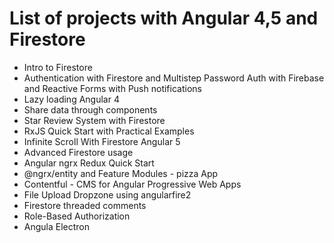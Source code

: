 # List of projects with Angular 4,5 and Firestore
<ul>
  <li>Intro to Firestore</li>
  <li>Authentication with Firestore and Multistep Password Auth with Firebase and Reactive Forms with Push notifications</li>
  <li>Lazy loading Angular 4</li>
  <li>Share data through components</li>
  <li>Star Review System with Firestore</li>
  <li>RxJS Quick Start with Practical Examples</li>
  <li>Infinite Scroll With Firestore Angular 5</li>
  <li>Advanced Firestore usage</li>
  <li>Angular ngrx Redux Quick Start</li>
  <li>@ngrx/entity and Feature Modules - pizza App</li>
  <li>Contentful - CMS for Angular Progressive Web Apps</li>
  <li>File Upload Dropzone using angularfire2</li>
  <li>Firestore threaded comments</li>
  <li>Role-Based Authorization</li>
  <li>Angula Electron</li>
</ul>
